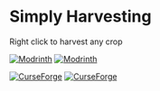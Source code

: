 # Simply Harvesting
Right click to harvest any crop

[![Modrinth](https://badges.moddingx.org/modrinth/versions/P4FVY4ll)](https://modrinth.com/mod/simply-harvesting)
[![Modrinth](https://badges.moddingx.org/modrinth/downloads/P4FVY4ll)](https://modrinth.com/mod/simply-harvesting)

[![CurseForge](https://badges.moddingx.org/curseforge/versions/701347)](https://www.curseforge.com/minecraft/mc-mods/simply-harvesting)
[![CurseForge](https://badges.moddingx.org/curseforge/downloads/701347)](https://www.curseforge.com/minecraft/mc-mods/simply-harvesting)
